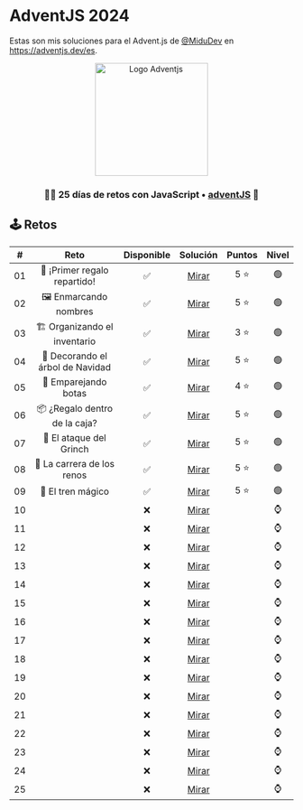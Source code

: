 # AdventJS 2024

Estas son mis soluciones para el Advent.js de [@MiduDev](https://github.com/midudev "@MiduDev") en https://adventjs.dev/es.

<p align="center"> 
  <img  
    height="200"
    src="https://github.com/user-attachments/assets/acb2747a-6c12-4f90-b975-0fcce495fe02"
    alt="Logo Adventjs"
  />
</p>

<h3 align="center">🧑‍🚀 25 días de retos con JavaScript • <a href="https://adventjs.dev">adventJS</a> 🚀</h3>

## 🕹️ Retos

|  #  |                  Reto                       |   Disponible    |                Solución                  |  Puntos  |  Nivel  |
| :-: | :------------------------------------------------------------------: | :------------:  | :----------------------------------------: | :---------: | :---------: |
| 01  |   🎁 ¡Primer regalo repartido!    |       ✅        | [Mirar](Reto%2301.js) |   5 ⭐   |    🟢    |  
| 02  |       🖼 Enmarcando nombres       |       ✅        | [Mirar](Reto%2302.js) |   5 ⭐   |    🟢    |  
| 03  |   🏗 Organizando el inventario    |       ✅        | [Mirar](Reto%2303.js) |   3 ⭐   |    🟢    |  
| 04  | 🎄 Decorando el árbol de Navidad  |       ✅        | [Mirar](Reto%2304.js) |   5 ⭐   |    🟢    |  
| 05  |       👞 Emparejando botas        |       ✅        | [Mirar](Reto%2305.js) |   4 ⭐   |    🟢    |  
| 06  |   📦 ¿Regalo dentro de la caja?   |       ✅        | [Mirar](Reto%2306.js) |   5 ⭐   |    🟢    |  
| 07  |      👹 El ataque del Grinch      |       ✅        | [Mirar](Reto%2307.js) |   5 ⭐   |    🟢    |  
| 08  |    🦌 La carrera de los renos     |       ✅        | [Mirar](Reto%2308.js) |   5 ⭐   |    🟢    |  
| 09  |        🚂 El tren mágico          |       ✅        | [Mirar](Reto%2309.js) |   5 ⭐   |    🟢    |  
| 10  |                                   |       ❌        | [Mirar](Reto%2310.js) |         |    ⌚    |  
| 11  |                                   |       ❌        | [Mirar](Reto%2311.js) |         |    ⌚    |  
| 12  |                                   |       ❌        | [Mirar](Reto%2312.js) |         |    ⌚    |  
| 13  |                                   |       ❌        | [Mirar](Reto%2313.js) |         |    ⌚    |  
| 14  |                                   |       ❌        | [Mirar](Reto%2314.js) |         |    ⌚    |  
| 15  |                                   |       ❌        | [Mirar](Reto%2315.js) |         |    ⌚    |  
| 16  |                                   |       ❌        | [Mirar](Reto%2316.js) |         |    ⌚    |  
| 17  |                                   |       ❌        | [Mirar](Reto%2317.js) |         |    ⌚    |  
| 18  |                                   |       ❌        | [Mirar](Reto%2318.js) |         |    ⌚    |  
| 19  |                                   |       ❌        | [Mirar](Reto%2319.js) |         |    ⌚    |  
| 20  |                                   |       ❌        | [Mirar](Reto%2320.js) |         |    ⌚    |  
| 21  |                                   |       ❌        | [Mirar](Reto%2321.js) |         |    ⌚    |  
| 22  |                                   |       ❌        | [Mirar](Reto%2322.js) |         |    ⌚    |  
| 23  |                                   |       ❌        | [Mirar](Reto%2323.js) |         |    ⌚    |  
| 24  |                                   |       ❌        | [Mirar](Reto%2324.js) |         |    ⌚    |  
| 25  |                                   |       ❌        | [Mirar](Reto%2325.js) |         |    ⌚    |  
